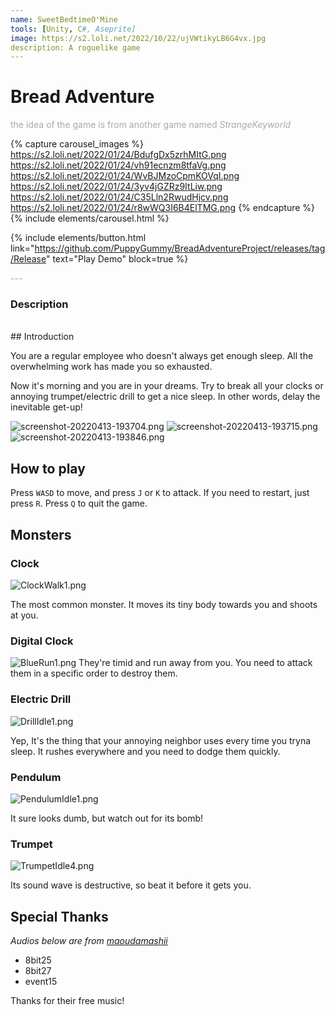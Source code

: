 ```yaml
---
name: SweetBedtimeO'Mine
tools: [Unity, C#, Aseprite]
image: https://s2.loli.net/2022/10/22/ujVWtikyLB6G4vx.jpg
description: A roguelike game
---
```


# Bread Adventure

<p style="color:DarkGrey">
the idea of the game is from another game named <i>StrangeKeyworld</i>
</p>

{% capture carousel_images %}
https://s2.loli.net/2022/01/24/BdufgDx5zrhMItG.png
https://s2.loli.net/2022/01/24/vh91ecnzm8tfaVg.png
https://s2.loli.net/2022/01/24/WvBJMzoCpmKOVqI.png
https://s2.loli.net/2022/01/24/3yv4jGZRz9ItLiw.png
https://s2.loli.net/2022/01/24/C35Lln2RwudHjcv.png
https://s2.loli.net/2022/01/24/r8wWQ3I6B4ElTMG.png
{% endcapture %}
{% include elements/carousel.html %}

{% include elements/button.html link="https://github.com/PuppyGummy/BreadAdventureProject/releases/tag/Release" text="Play Demo" block=true %}

<p class="text-center" style="color:DarkGrey">
---
</p>

<h3 class="text-center"> 
Description
</h3>
<br>
## Introduction

You are a regular employee who doesn't always get enough sleep. All the overwhelming work has made you so exhausted.

Now it's morning and you are in your dreams. Try to break all your clocks or annoying trumpet/electric drill to get a nice sleep. In other words, delay the inevitable get-up!

![screenshot-20220413-193704.png](///raw/a34/f3/z/4df75.png)
![screenshot-20220413-193715.png](///raw/a34/f3/z/4df76.png)
![screenshot-20220413-193846.png](///raw/a34/f3/z/4df77.png)

## How to play

Press `WASD` to move, and press `J` or `K` to attack. If you need to restart, just press `R`. Press `Q` to quit the game.

## Monsters

### Clock

![ClockWalk1.png](///raw/a34/f3/z/4df73.png)

The most common monster. It moves its tiny body towards you and shoots at you.

### Digital Clock

![BlueRun1.png](///raw/a34/f3/z/4df72.png)
They're timid and run away from you. You need to attack them in a specific order to destroy them.

### Electric Drill

![DrillIdle1.png](///raw/a34/f3/z/4df70.png)

Yep, It's the thing that your annoying neighbor uses every time you tryna sleep. It rushes everywhere and you need to dodge them quickly.

### Pendulum

![PendulumIdle1.png](///raw/a34/f3/z/4df6f.png)

It sure looks dumb, but watch out for its bomb!

### Trumpet

![TrumpetIdle4.png](///raw/a34/f3/z/4df71.png)

Its sound wave is destructive, so beat it before it gets you.

## Special Thanks

*Audios below are from [maoudamashii](https://maou.audio/)*
- 8bit25
- 8bit27
- event15

Thanks for their free music!
